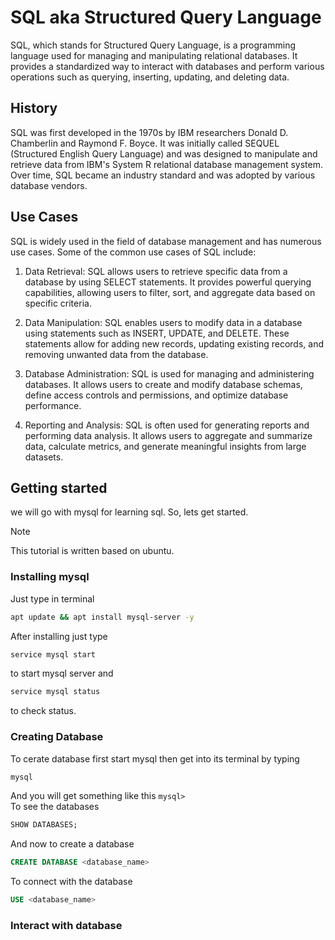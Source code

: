# SQL aka Structured Query Language

SQL, which stands for Structured Query Language, is a programming language used for managing and manipulating relational databases. It provides a standardized way to interact with databases and perform various operations such as querying, inserting, updating, and deleting data.

## History

SQL was first developed in the 1970s by IBM researchers Donald D. Chamberlin and Raymond F. Boyce. It was initially called SEQUEL (Structured English Query Language) and was designed to manipulate and retrieve data from IBM's System R relational database management system. Over time, SQL became an industry standard and was adopted by various database vendors.

## Use Cases

SQL is widely used in the field of database management and has numerous use cases. Some of the common use cases of SQL include:

1. Data Retrieval: SQL allows users to retrieve specific data from a database by using SELECT statements. It provides powerful querying capabilities, allowing users to filter, sort, and aggregate data based on specific criteria.

2. Data Manipulation: SQL enables users to modify data in a database using statements such as INSERT, UPDATE, and DELETE. These statements allow for adding new records, updating existing records, and removing unwanted data from the database.

3. Database Administration: SQL is used for managing and administering databases. It allows users to create and modify database schemas, define access controls and permissions, and optimize database performance.

4. Reporting and Analysis: SQL is often used for generating reports and performing data analysis. It allows users to aggregate and summarize data, calculate metrics, and generate meaningful insights from large datasets.

## Getting started

we will go with mysql for learning sql. So, lets get started.

> [!NOTE]
> This tutorial is written based on ubuntu.

### Installing mysql

Just type in terminal

```sh
apt update && apt install mysql-server -y
```

After installing just type

```sh
service mysql start
```

to start mysql server and

```sh
service mysql status
```

to check status.

### Creating Database

To cerate database first start mysql then get into its terminal by typing

```sh
mysql
```

And you will get something like this `mysql>`
<br>
To see the databases

```sql
SHOW DATABASES;
```

And now to create a database

```sql
CREATE DATABASE <database_name>
```

To connect with the database

```sql
USE <database_name>
```

### Interact with database
